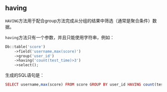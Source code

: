 ## having

`HAVING`方法用于配合group方法完成从分组的结果中筛选（通常是聚合条件）数据。

`having`方法只有一个参数，并且只能使用字符串，例如：

```php
Db::table('score')
    ->field('username,max(score)')
    ->group('user_id')
    ->having('count(test_time)>3')
    ->select(); 
```

生成的SQL语句是：

```php
SELECT username,max(score) FROM score GROUP BY user_id HAVING count(test_time)>3
```



